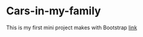 # Cars-in-my-family
This is my first mini project makes with Bootstrap
[link](https://przepap.github.io/Cars-in-my-family/)
